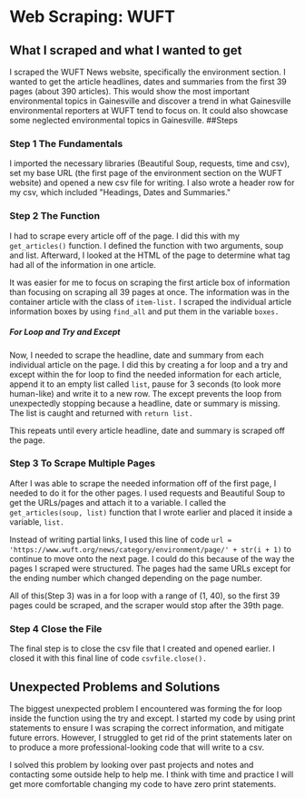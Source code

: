 # Web Scraping: WUFT

## What I scraped and what I wanted to get
I scraped the WUFT News website, specifically the environment section. I wanted to get the article headlines, dates and summaries from the first 39 pages (about 390 articles). This would show the most important environmental topics in Gainesville and discover a trend in what Gainesville environmental reporters at WUFT tend to focus on. It could also showcase some neglected environmental topics in Gainesville.
##Steps

### Step 1 The Fundamentals
I imported the necessary libraries (Beautiful Soup, requests, time and csv), set my base URL (the first page of the environment section on the WUFT website) and opened a new csv file for writing. I also wrote a header row for my csv, which included "Headings, Dates and Summaries."

### Step 2 The Function
I had to scrape every article off of the page. I did this with my `get_articles()` function. I defined the function with two arguments, soup and list. Afterward, I looked at the HTML of the page to determine what tag had all of the information in one article.

It was easier for me to focus on scraping the first article box of information than focusing on scraping all 39 pages at once. The information was in the container article with the class of `item-list.` I scraped the individual article information boxes by using `find_all` and put them in the variable `boxes.`

##### For Loop and Try and Except
Now, I needed to scrape the headline, date and summary from each individual article on the page. I did this by creating a for loop and a try and except within the for loop to find the needed information for each article, append it to an empty list called `list`, pause for 3 seconds (to look more human-like) and write it to a new row. The except prevents the loop from unexpectedly stopping because a headline, date or summary is missing. The list is caught and returned with `return list.`

This repeats until every article headline, date and summary is scraped off the page.

### Step 3 To Scrape Multiple Pages
After I was able to scrape the needed information off of the first page, I needed to do it for the other pages. I used requests and Beautiful Soup to get the URLs/pages and attach it to a variable. I called the `get_articles(soup, list)` function that I wrote earlier and placed it inside a variable, `list.`

Instead of writing partial links, I used this line of code `url = 'https://www.wuft.org/news/category/environment/page/' + str(i + 1)` to continue to move onto the next page. I could do this because of the way the pages I scraped were structured. The pages had the same URLs except for the ending number which changed depending on the page number.

All of this(Step 3) was in a for loop with a range of (1, 40), so the first 39 pages could be scraped, and the scraper would stop after the 39th page.

### Step 4 Close the File
The final step is to close the csv file that I created and opened earlier. I closed it with this final line of code `csvfile.close().`

## Unexpected Problems and Solutions
The biggest unexpected problem I encountered was forming the for loop inside the function using the try and except. I started my code by using print statements to ensure I was scraping the correct information, and mitigate future errors. However, I struggled to get rid of the print statements later on to produce a more professional-looking code that will write to a csv.

I solved this problem by looking over past projects and notes and contacting some outside help to help me. I think with time and practice I will get more comfortable changing my code to have zero print statements.  
